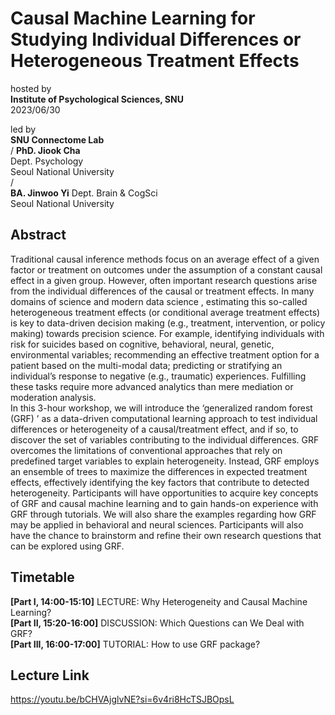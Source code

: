 # Causal Machine Learning for Studying Individual Differences or Heterogeneous Treatment Effects

hosted by  
**Institute of Psychological Sciences, SNU**  
2023/06/30

led by   
**SNU Connectome Lab**    
/
**PhD. Jiook Cha**  
Dept. Psychology  
Seoul National University     
/  
**BA. Jinwoo Yi**
Dept. Brain & CogSci  
Seoul National University  

## Abstract
Traditional causal inference methods focus on an average effect of a given factor or treatment on outcomes under the assumption of a constant causal effect in a given group. However, often important research questions arise from the individual differences of the causal or treatment effects. In many domains of science and modern data science , estimating this so-called heterogeneous treatment effects (or conditional average treatment effects) is key to data-driven decision making (e.g., treatment, intervention, or policy making) towards precision science. For example, identifying individuals with risk for suicides based on cognitive, behavioral, neural, genetic, environmental variables; recommending an effective treatment option for a patient based on the multi-modal data; predicting or stratifying an individual’s response to negative (e.g., traumatic) experiences. Fulfilling these tasks require more advanced analytics than mere mediation or moderation analysis.  
In this 3-hour workshop, we will introduce the ‘generalized random forest (GRF) ’ as a data-driven computational learning approach to test individual differences or heterogeneity of a causal/treatment effect, and if so, to discover the set of variables contributing to the individual differences. GRF overcomes the limitations of conventional approaches that rely on predefined target variables to explain heterogeneity. Instead, GRF employs an ensemble of trees to maximize the differences in expected treatment effects, effectively identifying the key factors that contribute to detected heterogeneity. 
Participants will have opportunities to acquire key concepts of GRF and causal machine learning and to gain hands-on experience with GRF through tutorials. We will also share the examples regarding how GRF may be applied in behavioral and neural sciences. Participants will also have the chance to brainstorm and refine their own research questions that can be explored using GRF. 

## Timetable  
**[Part I, 14:00-15:10]** LECTURE: Why Heterogeneity and Causal Machine Learning?  
**[Part II, 15:20-16:00]** DISCUSSION: Which Questions can We Deal with GRF?  
**[Part III, 16:00-17:00]** TUTORIAL: How to use GRF package?

## Lecture Link  
https://youtu.be/bCHVAjglvNE?si=6v4ri8HcTSJBOpsL
